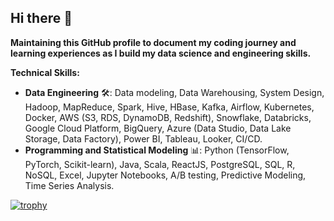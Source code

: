 ## Hi there 👋

**Maintaining this GitHub profile to document my coding journey and learning experiences as I build my data science and engineering skills.**
<!--
**bhargaviHQ/bhargaviHQ** is a ✨ _special_ ✨ repository because its `README.md` (this file) appears on your GitHub profile.

Here are some ideas to get you started:

- 🔭 I’m currently working on ...
- 🌱 I’m currently learning ...
- 👯 I’m looking to collaborate on ...
- 🤔 I’m looking for help with ...
- 💬 Ask me about ...
- 📫 How to reach me: ...
- 😄 Pronouns: ...
- ⚡ Fun fact: ...
-->

**Technical Skills:**

* **Data Engineering** 🛠️: Data modeling, Data Warehousing, System Design, Hadoop, MapReduce, Spark, Hive, HBase, Kafka, Airflow, Kubernetes, Docker, AWS (S3, RDS, DynamoDB, Redshift), Snowflake, Databricks, Google Cloud Platform, BigQuery, Azure (Data Studio, Data Lake Storage, Data Factory), Power BI, Tableau, Looker, CI/CD.
* **Programming and Statistical Modeling** 📊:  Python (TensorFlow, PyTorch, Scikit-learn), Java, Scala, ReactJS, PostgreSQL, SQL, R, NoSQL, Excel, Jupyter Notebooks, A/B testing, Predictive Modeling, Time Series Analysis.

[![trophy](https://github-profile-trophy.vercel.app/?username=bhargaviHQ&theme=onedark&row=2&column=3)](https://github.com/ryo-ma/github-profile-trophy)
